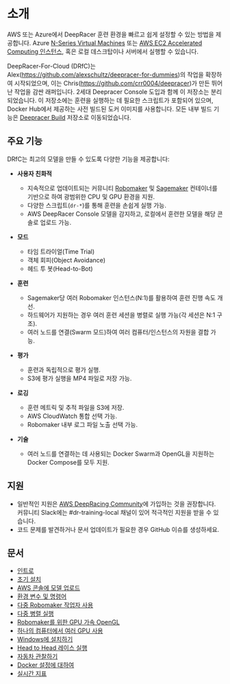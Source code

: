 # 소개

AWS 또는 Azure에서 DeepRacer 훈련 환경을 빠르고 쉽게 설정할 수 있는 방법을 제공합니다. Azure [N-Series Virtual Machines](https://docs.microsoft.com/en-us/azure/virtual-machines/windows/sizes-gpu) 또는 [AWS EC2 Accelerated Computing 인스턴스](https://aws.amazon.com/ec2/instance-types/?nc1=h_ls#Accelerated_Computing), 혹은 로컬 데스크탑이나 서버에서 실행할 수 있습니다.

DeepRacer-For-Cloud (DRfC)는 Alex(https://github.com/alexschultz/deepracer-for-dummies)의 작업을 확장하여 시작되었으며, 이는 Chris(https://github.com/crr0004/deepracer)가 만든 뛰어난 작업을 감싼 래퍼입니다. 2세대 Deepracer Console 도입과 함께 이 저장소는 분리되었습니다. 이 저장소에는 훈련을 실행하는 데 필요한 스크립트가 포함되어 있으며, Docker Hub에서 제공하는 사전 빌드된 도커 이미지를 사용합니다. 모든 내부 빌드 기능은 [Deepracer Build](https://github.com/aws-deepracer-community/deepracer) 저장소로 이동되었습니다.

## 주요 기능

DRfC는 최고의 모델을 만들 수 있도록 다양한 기능을 제공합니다:

* **사용자 친화적**
  - 지속적으로 업데이트되는 커뮤니티 [Robomaker](https://github.com/aws-deepracer-community/deepracer-simapp) 및 [Sagemaker](https://github.com/aws-deepracer-community/deepracer-sagemaker-container) 컨테이너를 기반으로 하여 광범위한 CPU 및 GPU 환경을 지원.
  - 다양한 스크립트(`dr-*`)를 통해 훈련을 손쉽게 실행 가능.
  - AWS DeepRacer Console 모델을 감지하고, 로컬에서 훈련한 모델을 해당 콘솔로 업로드 가능.
  
* **모드**
  - 타임 트라이얼(Time Trial)
  - 객체 회피(Object Avoidance)
  - 헤드 투 봇(Head-to-Bot)

* **훈련**
  - Sagemaker당 여러 Robomaker 인스턴스(N:1)를 활용하여 훈련 진행 속도 개선.
  - 하드웨어가 지원하는 경우 여러 훈련 세션을 병렬로 실행 가능(각 세션은 N:1 구조).
  - 여러 노드를 연결(Swarm 모드)하여 여러 컴퓨터/인스턴스의 자원을 결합 가능.

* **평가**
  - 훈련과 독립적으로 평가 실행.
  - S3에 평가 실행을 MP4 파일로 저장 가능.

* **로깅**
  - 훈련 메트릭 및 추적 파일을 S3에 저장.
  - AWS CloudWatch 통합 선택 가능.
  - Robomaker 내부 로그 파일 노출 선택 가능.

* **기술**
  - 여러 노드를 연결하는 데 사용되는 Docker Swarm과 OpenGL을 지원하는 Docker Compose를 모두 지원.

## 지원

* 일반적인 지원은 [AWS DeepRacing Community](https://deepracing.io/)에 가입하는 것을 권장합니다. 커뮤니티 Slack에는 #dr-training-local 채널이 있어 적극적인 지원을 받을 수 있습니다.
* 코드 문제를 발견하거나 문서 업데이트가 필요한 경우 GitHub 이슈를 생성하세요.

## 문서

* [인트로](index.md)
* [초기 설치](installation.md)
* [AWS 콘솔에 모델 업로드](upload.md)
* [환경 변수 및 명령어](reference.md)
* [다중 Robomaker 작업자 사용](multi_worker.md)
* [다중 병렬 실행](multi_run.md)
* [Robomaker를 위한 GPU 가속 OpenGL](opengl.md)
* [하나의 컴퓨터에서 여러 GPU 사용](multi_gpu.md)
* [Windows에 설치하기](windows.md)
* [Head to Head 레이스 실행](head-to-head.md)
* [자동차 관찰하기](video.md)
* [Docker 설정에 대하여](docker.md)
* [실시간 지표](metrics.md)
